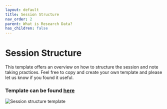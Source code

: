```yaml
---
layout: default
title: Session Structure
nav_order: 2
parent: What is Research Data?
has_children: false
---
```


# Session Structure
This template offers an overview on how to structure the session and note taking practices. 
Feel free to copy and create your own template and please let us know if you found it useful. 

### Template can be found [here](https://pad.gwdg.de/7WfnZjJ_Szu6oJn1JwreaQ#)



![Session structure template](../img/Workshop%20Session%20Template.gif)



